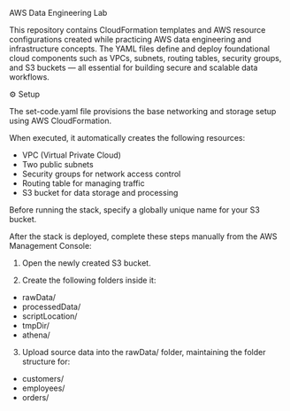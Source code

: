 AWS Data Engineering Lab

This repository contains CloudFormation templates and AWS resource configurations created while practicing AWS data engineering and infrastructure concepts. The YAML files define and deploy foundational cloud components such as VPCs, subnets, routing tables, security groups, and S3 buckets — all essential for building secure and scalable data workflows.

⚙️ Setup

The set-code.yaml file provisions the base networking and storage setup using AWS CloudFormation.

When executed, it automatically creates the following resources:

* VPC (Virtual Private Cloud)
* Two public subnets
* Security groups for network access control
* Routing table for managing traffic
* S3 bucket for data storage and processing


Before running the stack, specify a globally unique name for your S3 bucket.


After the stack is deployed, complete these steps manually from the AWS Management Console:



1. Open the newly created S3 bucket.

2. Create the following folders inside it:

* rawData/
* processedData/
* scriptLocation/
* tmpDir/
* athena/


3. Upload source data into the rawData/ folder, maintaining the folder structure for:

* customers/
* employees/
* orders/
